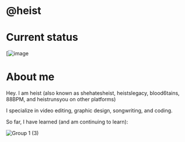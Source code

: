 # @heist

# Current status
[![image](https://api.status.gg/discord/957499162033811487?theme%5Bbackground%5D%5Bprimary%5D=969696&theme%5Bbackground%5D%5Bsecondary%5D=a7a7a7&theme%5Btext%5D%5Bsecondary%5D=e0e0e0&theme%5Bseparator%5D=7a7a7a&theme%5Blogo%5D=000000&border%5Bcolor%5D=ffffff00&backgroundImage=https%3A%2F%2Ffiles.catbox.moe%2Ftfjgsg.png)


# About me
Hey. I am heist (also known as shehatesheist, heistslegacy, blood6tains, 88BPM, and heistrunsyou on other platforms)

I specialize in video editing, graphic design, songwriting, and coding.

So far, I have learned (and am continuing to learn):




![Group 1 (3)](https://github.com/heistrunsyou/heistrunsyou/assets/154766120/54f1dab0-9d11-43b9-9c02-9a2a38a5abc2)

